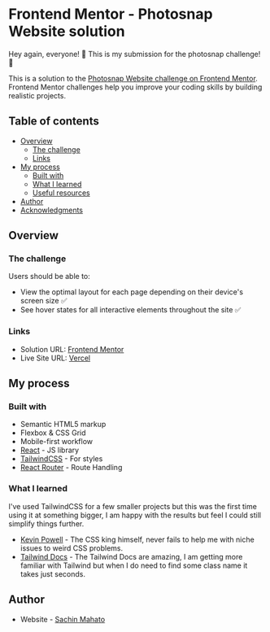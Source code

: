 # Frontend Mentor - Photosnap Website solution

Hey again, everyone! 👋 This is my submission for the photosnap challenge! 🎉

This is a solution to the [Photosnap Website challenge on Frontend Mentor](https://www.frontendmentor.io/challenges/photosnap-multipage-website-nMDSrNmNW). Frontend Mentor challenges help you improve your coding skills by building realistic projects.

## Table of contents

- [Overview](#overview)
  - [The challenge](#the-challenge)
  - [Links](#links)
- [My process](#my-process)
  - [Built with](#built-with)
  - [What I learned](#what-i-learned)
  - [Useful resources](#useful-resources)
- [Author](#author)
- [Acknowledgments](#acknowledgments)

## Overview

### The challenge

Users should be able to:

- View the optimal layout for each page depending on their device's screen size ✅
- See hover states for all interactive elements throughout the site ✅

### Links

- Solution URL: [Frontend Mentor](https://www.frontendmentor.io/solutions/photosnap-multipage-website-reactreactroutertailwindcss-buJAhn8FhC)
- Live Site URL: [Vercel]()

## My process

### Built with

- Semantic HTML5 markup
- Flexbox & CSS Grid
- Mobile-first workflow
- [React](https://reactjs.org/) - JS library
- [TailwindCSS](https://tailwindcss.com/) - For styles
- [React Router](https://reactrouter.com/en/main) - Route Handling

### What I learned

I've used TailwindCSS for a few smaller projects but this was the first time using it at something bigger, I am happy with the results but feel I could still simplify things further.

- [Kevin Powell](https://www.youtube.com/@KevinPowell) - The CSS king himself, never fails to help me with niche issues to weird CSS problems.
- [Tailwind Docs](https://tailwindcss.com/docs/) - The Tailwind Docs are amazing, I am getting more familiar with Tailwind but when I do need to find some class name it takes just seconds.

## Author

- Website - [Sachin Mahato](https://github.com/Sachin-Mahato)
